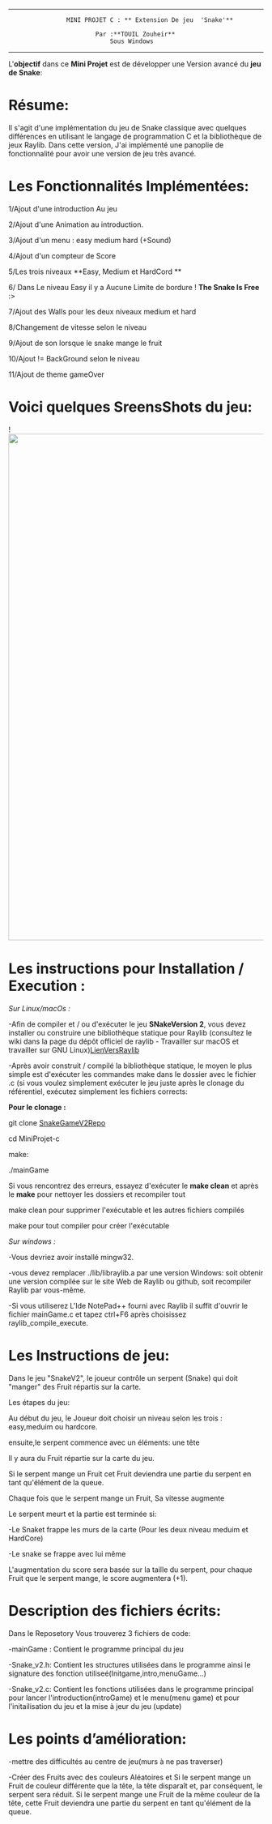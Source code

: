 ---------------------------------------------------------------------------------------------------------------------

					MINI PROJET C : ** Extension De jeu  'Snake'**
					
							Par :**TOUIL Zouheir**
							    Sous Windows

---------------------------------------------------------------------------------------------------------------------
L'**objectif** dans ce **Mini Projet** est de développer une Version avancé du **jeu de Snake**:

# **Résume:**

Il s'agit d'une implémentation du jeu de Snake classique avec quelques différences en utilisant le langage de 
programmation C et la bibliothèque de jeux Raylib.
Dans cette version, J'ai implémenté une panoplie de fonctionnalité pour avoir une version de jeu très avancé.

# **Les Fonctionnalités Implémentées**:

1/Ajout d'une introduction Au jeu 

2/Ajout d'une Animation  au introduction.

3/Ajout d'un menu : easy medium hard (+Sound)

4/Ajout d'un compteur de Score

5/Les trois niveaux **Easy, Medium et HardCord **

6/ Dans Le niveau Easy il y a Aucune Limite de bordure ! **The Snake Is Free** :>

7/Ajout des Walls pour  les deux niveaux medium et hard

8/Changement de vitesse selon le niveau

9/Ajout de son lorsque le snake mange le fruit

10/Ajout != BackGround selon le niveau

11/Ajout de theme gameOver



# Voici quelques **SreensShots** du jeu:

!<img src="ScreensShots_Of_Game/Menu.PNG" width="1000">






# Les instructions pour **Installation / Execution** :

*Sur Linux/macOs :*

-Afin de compiler et / ou d'exécuter le jeu **SNakeVersion 2**, vous devez installer ou construire une bibliothèque statique pour Raylib 
(consultez le wiki dans la page du dépôt officiel de raylib - Travailler sur macOS et travailler sur GNU Linux)[LienVersRaylib](https://www.raylib.com/games.html)

-Après avoir construit / compilé la bibliothèque statique, le moyen le plus simple est d'exécuter les commandes make dans le dossier avec le fichier .c 
(si vous voulez simplement exécuter le jeu juste après le clonage du référentiel, exécutez simplement les fichiers corrects:

**Pour le clonage :**

git clone [SnakeGameV2Repo](https://gvipers.imt-lille-douai.fr/zouheir.touil/miniprojet-c-snake)

cd MiniProjet-c

make:

./mainGame

Si vous rencontrez des erreurs, essayez d'exécuter le **make clean** et après le **make** pour nettoyer les dossiers et recompiler tout

make clean pour supprimer l'exécutable et les autres fichiers compilés

make pour tout compiler pour créer l'exécutable

 *Sur windows :*
 
 -Vous devriez avoir installé mingw32.
 
 -vous devez remplacer ./lib/libraylib.a par une version Windows: soit obtenir une version compilée sur le site Web de Raylib ou github, soit recompiler 
Raylib par vous-même.

 -Si vous utiliserez L'Ide NotePad++ fourni avec Raylib il suffit d'ouvrir le fichier mainGame.c et tapez ctrl+F6 après choisissez raylib_compile_execute.
 
# Les Instructions de jeu:

Dans le jeu "SnakeV2", le joueur contrôle un serpent (Snake) qui doit "manger" des Fruit répartis sur la carte.

Les étapes du jeu:

Au début du jeu, le Joueur doit choisir un niveau selon les trois : easy,meduim ou hardcore. 

ensuite,le serpent commence avec un éléments: une tête

Il y aura du Fruit répartie sur la carte du jeu.

Si le serpent mange un Fruit  cet Fruit deviendra une partie du serpent en tant qu'élément de la queue.

Chaque fois que le serpent mange un Fruit, Sa vitesse augmente

Le serpent meurt et la partie est terminée si:

-Le Snaket frappe les murs de la carte (Pour les deux niveau meduim et HardCore) 

-Le snake se frappe avec lui même

L'augmentation du score sera basée sur la taille du serpent, pour chaque Fruit que le serpent mange, le score augmentera (+1).


# Description des fichiers écrits:

Dans le Reposetory Vous trouverez 3 fichiers  de code:

-mainGame : Contient le programme principal du jeu 

-Snake_v2.h: Contient les structures utilisées  dans le programme ainsi le signature des fonction utiliseé(Initgame,intro,menuGame...)

-Snake_v2.c: Contient les fonctions utilisées dans le programme principal pour lancer l'introduction(introGame) et le menu(menu game) et pour l'initailisation du jeu
et la mise à jeur du jeu (update)


# Les points d’amélioration:

-mettre des difficultés au centre de jeu(murs à ne pas traverser)

-Créer des Fruits avec des couleurs Aléatoires et Si le serpent mange un Fruit de couleur différente  que la tête, la tête disparaît et, par conséquent, le serpent sera réduit.
Si le serpent mange une Fruit de la même couleur de la tête, cette Fruit deviendra une partie du serpent en tant qu'élément de la queue.


